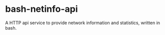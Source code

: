 # bash-netinfo-api
A HTTP api service to provide network information and statistics, written in bash.
